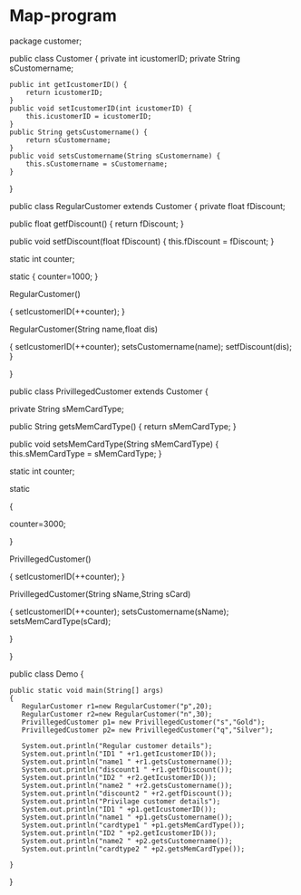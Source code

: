 # Map-program
package customer;

public class Customer {
	private int icustomerID;
	private String sCustomername;
	
	public int getIcustomerID() {
		return icustomerID;
	}
	public void setIcustomerID(int icustomerID) {
		this.icustomerID = icustomerID;
	}
	public String getsCustomername() {
		return sCustomername;
	}
	public void setsCustomername(String sCustomername) {
		this.sCustomername = sCustomername;
	}
    
}

public class RegularCustomer extends Customer {
private float fDiscount;

public float getfDiscount() {
	return fDiscount;
}

public void setfDiscount(float fDiscount) {
	this.fDiscount = fDiscount;
}

static int counter;

static
{
counter=1000;
}

RegularCustomer()

{
	setIcustomerID(++counter);
}

RegularCustomer(String name,float dis)

{
	setIcustomerID(++counter);
	setsCustomername(name);
	setfDiscount(dis);
}

}

public class PrivillegedCustomer extends Customer 
{

private String sMemCardType;

public String getsMemCardType()
{
	return sMemCardType;
}

public void setsMemCardType(String sMemCardType)
{
	this.sMemCardType = sMemCardType;
}

static int counter;

static

{

counter=3000;

}

PrivillegedCustomer()

{
	setIcustomerID(++counter);
}

PrivillegedCustomer(String sName,String sCard)

{
	setIcustomerID(++counter);
	setsCustomername(sName);
	setsMemCardType(sCard);
	
}

}

public class Demo
{

	public static void main(String[] args) 
	{
       RegularCustomer r1=new RegularCustomer("p",20);
       RegularCustomer r2=new RegularCustomer("n",30);
       PrivillegedCustomer p1= new PrivillegedCustomer("s","Gold");
       PrivillegedCustomer p2= new PrivillegedCustomer("q","Silver");
      
       System.out.println("Regular customer details");
       System.out.println("ID1 " +r1.getIcustomerID());
       System.out.println("name1 " +r1.getsCustomername());
       System.out.println("discount1 " +r1.getfDiscount());
       System.out.println("ID2 " +r2.getIcustomerID());
       System.out.println("name2 " +r2.getsCustomername());
       System.out.println("discount2 " +r2.getfDiscount());
       System.out.println("Privilage customer details");
       System.out.println("ID1 " +p1.getIcustomerID());
       System.out.println("name1 " +p1.getsCustomername());
       System.out.println("cardtype1 " +p1.getsMemCardType());
       System.out.println("ID2 " +p2.getIcustomerID());
       System.out.println("name2 " +p2.getsCustomername());
       System.out.println("cardtype2 " +p2.getsMemCardType());
       
	} 

}
